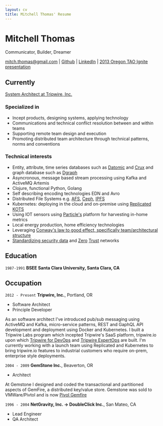 ```yaml
---
layout: cv
title: Mitchell Thomas' Resume
---
```

# Mitchell Thomas
Communicator, Builder, Dreamer

<div id="webaddress">
<a href="mailto:mitch.thomas@gmail.com">mitch.thomas@gmail.com</a>
| <a href="http://github.com/MitchellJThomas">Github</a> | <a href="https://www.linkedin.com/in/mitch-thomas-7b7644/">LinkedIn</a> | <a href="https://www.youtube.com/watch?v=G2c5VY_IIU4">2013 Oregon TAO Ignite presentation</a>
</div>

## Currently

<a href="https://www.tripwire.com/state-of-security/contributors/mitch-thomas/">System Architect at Tripwire, Inc.</a>

### Specialized in

- Incept products, designing systems, applying technology
- Communications and technical conflict resolution between and within teams
- Supporting remote team design and execution
- Promoting distributed team architecture through technical patterns, norms and conventions

### Technical interests

- Entity, attribute, time series databases such as <a
  href="https://www.datomic.com/">Datomic</a> and <a
  href="https://opencrux.com/">Crux</a> and graph database such as <a href="https://github.com/dgraph-io/dgraph">Dgraph</a>
- Asyncronous, message based stream processing using Kafka and ActiveMQ Artemis
- Clojure, functional Python, Golang
- Self describing encoding technologies EDN and Avro
- Distributed File Systems e.g. <a href="https://www.openafs.org/">AFS</a>, <a href="https://ceph.io/">Ceph</a>, <a href="https://www.ipfs.com/">IPFS</a>
- Kubernetes: deploying in the cloud and on-premise using <a href="https://kots.io/">Replicated KOTS</a>
- Using IOT sensors using <a href="https://www.particle.io/">Particle's<a/> platform for harvesting in-home metrics
- Local energy production, home efficiency technologies
- Leveraging <a href="https://teamtopologies.com/">Conway's law to good effect, specifically team/architectural structure</a>
- <a href="https://opencybersecurityalliance.org/">Standardizing security data</a> and <a href="https://nvlpubs.nist.gov/nistpubs/SpecialPublications/NIST.SP.800-207-draft2.pdf">Zero</a> <a href="https://www.hashicorp.com/resources/how-zero-trust-networking/">Trust</a> networks

## Education

`1987-1991`
__BSEE Santa Clara University, Santa Clara, CA__


## Occupation

`2012 - Present`
__Tripwire, Inc.__, Portland, OR

- Software Architect
- Principle Developer

As an software architect I've introduced pub/sub messaging using
ActiveMQ and Kafka, micro-service patterns, REST and GaphQL API
development and deployment using Docker and Kubernetes. I built a
Tripwire Labs program which incepted Tripwire's SaaS platform,
tripwire.io upon which <a href="https://www.tripwire.com/products/tripwire-for-devops">Tripwire for
DevOps</a> and <a href="https://www.tripwire.com/products/tripwire-expertops">Tripwire ExpertOps</a> are built. I'm currently
working with a launch team using Replicated and Kubernetes to bring
tripwire.io features to industrial customers who require on-prem,
enterprise style deployments.


`2004 - 2009`
__GemStone Inc.__, Beaverton, OR

- Architect

At Gemstone I designed and coded the transactional and
partitioned aspects of GemFire, a distributed key/value store.
Gemstone was sold to VMWare/Pivtol and is now <a
href="https://www.tripwire.com/products/tripwire-expertops">Pivol
Gemfire</a>

`1996 - 2004`
__NetGravity, Inc. -> DoubleClick Inc.__, San Mateo, CA

- Lead Engineer
- QA Architect


<!-- ### Footer

Last updated: April 2020 -->
